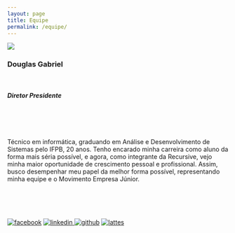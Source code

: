 ```yaml
---
layout: page
title: Equipe
permalink: /equipe/
---
```


<link href="../css/equipe.css" rel="stylesheet" type="css/text">

<div class="membro">
	<img src="../images/DouglasGabriel.png">
	<h3>Douglas Gabriel</h3><br>
	<h5>Diretor Presidente</h5><br><br><br>
	<p>Técnico em informática, graduando em Análise e Desenvolvimento de Sistemas pelo IFPB, 20 anos. Tenho encarado minha carreira como aluno da forma mais séria possível, e agora, como integrante da Recursive, vejo minha maior oportunidade de crescimento pessoal e profissional. Assim, busco desempenhar meu papel da melhor forma possível, representando minha equipe e o Movimento Empresa Júnior.</p><br><br><br><br>
	<div class="contato">
		<a href="https://www.facebook.com/douglas.gabriel.18"><img src="../images/facebookicon.png" title="facebook"></a>
		<a href="http://br.linkedin.com/pub/douglas-gabriel/a4/618/574/"><img src="../images/linkedinicon.png" title="linkedin">	</a>
		<a href="https://github.com/douglasgabriel"><img src="../images/githubicon.png" title="github"></a>
		<a href="http://lattes.cnpq.br/4795800104755832"><img src="../images/lattesicon.png" title="lattes"></a>
	</div>
</div>